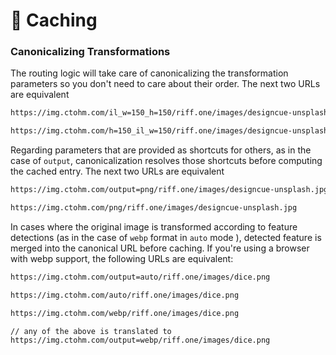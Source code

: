 # 🚀 Caching


 

<ShowCase>
<template v-slot:first_paragraph>
Except for the very first time they are requested (and inmediately cached), variations will answer from the edge at blazing speed, and will even survive for a few months if the original image is deleted. The image to the right doesn't exist but in Cloudflare's Cache.
</template>
<template v-slot:second_paragraph>The response headers will also hint the browser not to request this same asset for a year. While this isn't much of a feature, your browser will hopefully not need requesting it anytime soon and that will shave a couple of ms off.

</template>
<template v-slot:table>

 | w=150 h=150 |
|----------|
|![150x150](https://img.ctohm.com/w=150_h=150/riff.one/images/designcue-unsplash.jpg)

</template>
</ShowCase>


### Canonicalizing Transformations

The routing logic will take care of canonicalizing the transformation parameters so you don't need to care about their order. The next two URLs are equivalent

```html
https://img.ctohm.com/il_w=150_h=150/riff.one/images/designcue-unsplash.jpg

https://img.ctohm.com/h=150_il_w=150/riff.one/images/designcue-unsplash.jpg

```


Regarding parameters that are provided as shortcuts for others, as in the case of `output`, canonicalization resolves those shortcuts before computing the cached entry. The next two URLs are equivalent

```html
https://img.ctohm.com/output=png/riff.one/images/designcue-unsplash.jpg

https://img.ctohm.com/png/riff.one/images/designcue-unsplash.jpg

```

In cases where the original image is transformed according to feature detections (as in the case of `webp` format in `auto` mode ), detected feature is merged into the canonical URL before caching.  If you're using a browser with webp support, the following URLs are equivalent:


```html
https://img.ctohm.com/output=auto/riff.one/images/dice.png

https://img.ctohm.com/auto/riff.one/images/dice.png

https://img.ctohm.com/webp/riff.one/images/dice.png

// any of the above is translated to
https://img.ctohm.com/output=webp/riff.one/images/dice.png

```









 